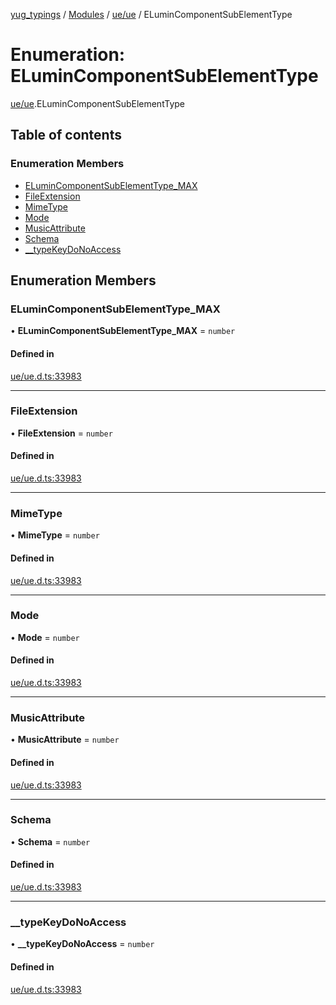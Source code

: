 [yug_typings](../README.md) / [Modules](../modules.md) / [ue/ue](../modules/ue_ue.md) / ELuminComponentSubElementType

# Enumeration: ELuminComponentSubElementType

[ue/ue](../modules/ue_ue.md).ELuminComponentSubElementType

## Table of contents

### Enumeration Members

- [ELuminComponentSubElementType\_MAX](ue_ue.ELuminComponentSubElementType.md#elumincomponentsubelementtype_max)
- [FileExtension](ue_ue.ELuminComponentSubElementType.md#fileextension)
- [MimeType](ue_ue.ELuminComponentSubElementType.md#mimetype)
- [Mode](ue_ue.ELuminComponentSubElementType.md#mode)
- [MusicAttribute](ue_ue.ELuminComponentSubElementType.md#musicattribute)
- [Schema](ue_ue.ELuminComponentSubElementType.md#schema)
- [\_\_typeKeyDoNoAccess](ue_ue.ELuminComponentSubElementType.md#__typekeydonoaccess)

## Enumeration Members

### ELuminComponentSubElementType\_MAX

• **ELuminComponentSubElementType\_MAX** = `number`

#### Defined in

[ue/ue.d.ts:33983](https://github.com/YugMetaverse/yug_typings/blob/b7d9b19/ue/ue.d.ts#L33983)

___

### FileExtension

• **FileExtension** = `number`

#### Defined in

[ue/ue.d.ts:33983](https://github.com/YugMetaverse/yug_typings/blob/b7d9b19/ue/ue.d.ts#L33983)

___

### MimeType

• **MimeType** = `number`

#### Defined in

[ue/ue.d.ts:33983](https://github.com/YugMetaverse/yug_typings/blob/b7d9b19/ue/ue.d.ts#L33983)

___

### Mode

• **Mode** = `number`

#### Defined in

[ue/ue.d.ts:33983](https://github.com/YugMetaverse/yug_typings/blob/b7d9b19/ue/ue.d.ts#L33983)

___

### MusicAttribute

• **MusicAttribute** = `number`

#### Defined in

[ue/ue.d.ts:33983](https://github.com/YugMetaverse/yug_typings/blob/b7d9b19/ue/ue.d.ts#L33983)

___

### Schema

• **Schema** = `number`

#### Defined in

[ue/ue.d.ts:33983](https://github.com/YugMetaverse/yug_typings/blob/b7d9b19/ue/ue.d.ts#L33983)

___

### \_\_typeKeyDoNoAccess

• **\_\_typeKeyDoNoAccess** = `number`

#### Defined in

[ue/ue.d.ts:33983](https://github.com/YugMetaverse/yug_typings/blob/b7d9b19/ue/ue.d.ts#L33983)
